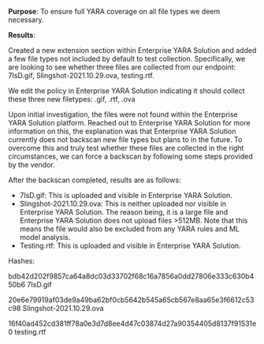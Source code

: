 **Purpose**: To ensure full YARA coverage on all file types we deem necessary.

**Results**: 

Created a new extension section within Enterprise YARA Solution and added a few file types not included by default to test collection. Specifically, we are looking to see whether three files are collected from our endpoint: 7IsD.gif, Slingshot-2021.10.29.ova, testing.rtf.

We edit the policy in Enterprise YARA Solution indicating it should collect these three new filetypes: .gif, .rtf, .ova

Upon initial investigation, the files were not found within the Enterprise YARA Solution platform. Reached out to Enterprise YARA Solution for more information on this, the explanation was that Enterprise YARA Solution currently does not backscan new file types but plans to in the future. To overcome this and truly test whether these files are collected in the right circumstances, we can force a backscan by following some steps provided by the vendor.

After the backscan completed, results are as follows:
- 7IsD.gif:  This is uploaded and visible in Enterprise YARA Solution.
- Slingshot-2021.10.29.ova: This is neither uploaded nor visible in Enterprise YARA Solution. The reason being, it is a large file and Enterprise YARA Solution does not upload files >512MB. Note that this means the file would also be excluded from any YARA rules and ML model analysis.
- Testing.rtf: This is uploaded and visible in Enterprise YARA Solution.

Hashes:

bdb42d202f9857ca64a8dc03d33702f68c16a7856a0dd27806e333c630b450b6  7IsD.gif

20e6e79919af03de9a49ba62bf0cb5642b545a65cb567e8aa65e3f6612c53c98  Slingshot-2021.10.29.ova

16f40ad452cd381ff78a0e3d7d8ee4d47c03874d27a90354405d8137f91531e0  testing.rtf
